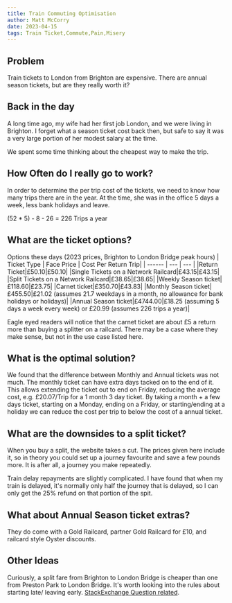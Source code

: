 ```yaml
---
title: Train Commuting Optimisation
author: Matt McCorry
date: 2023-04-15
tags: Train Ticket,Commute,Pain,Misery
---
```


## Problem

Train tickets to London from Brighton are expensive. There are annual season tickets, but are they really worth it?

## Back in the day

A long time ago, my wife had her first job London, and we were living in Brighton. I forget what a season ticket cost back then, but safe to say it was a very large portion of her modest salary at the time.

We spent some time thinking about the cheapest way to make the trip.

## How Often do I really go to work?

In order to determine the per trip cost of the tickets, we need to know how many trips there are in the year. At the time, she was in the office 5 days a week, less bank holidays and leave.

(52 \* 5) - 8 - 26 = 226 Trips a year

## What are the ticket options?

Options these days (2023 prices, Brighton to London Bridge peak hours)
| Ticket Type | Face Price | Cost Per Return Trip|
| ------ | --- | --- |
|Return Ticket|£50.10|£50.10|
|Single Tickets on a Network Railcard|£43.15|£43.15|
|Split Tickets on a Network Railcard|£38.65|£38.65|
|Weekly Season ticket|£118.60|£23.75|
|Carnet ticket|£350.70|£43.83|
|Monthly Season ticket|£455.50|£21.02 (assumes 21.7 weekdays in a month, no allowance for bank holidays or holidays)|
|Annual Season ticket|£4744.00|£18.25 (assuming 5 days a week every week) or £20.99 (assumes 226 trips a year)|

Eagle eyed readers will notice that the carnet ticket are about £5 a return more than buying a splitter on a railcard. There may be a case where they make sense, but not in the use case listed here.

## What is the optimal solution?

We found that the difference between Monthly and Annual tickets was not much. The monthly ticket can have extra days tacked on to the end of it. This allows extending the ticket out to end on Friday, reducing the average cost, e.g. £20.07/Trip for a 1 month 3 day ticket. By taking a month + a few days ticket, starting on a Monday, ending on a Friday, or starting/ending at a holiday we can reduce the cost per trip to below the cost of a annual ticket.

## What are the downsides to a split ticket?

When you buy a split, the website takes a cut. The prices given here include it, so in theory you could set up a journey favourite and save a few pounds more. It is after all, a journey you make repeatedly.

Train delay repayments are slightly complicated. I have found that when my train is delayed, it's normally only half the journey that is delayed, so I can only get the 25% refund on that portion of the spit.

## What about Annual Season ticket extras?

They do come with a Gold Railcard, partner Gold Railcard for £10, and railcard style Oyster discounts.

## Other Ideas

Curiously, a split fare from Brighton to London Bridge is cheaper than one from Preston Park to London Bridge. It's worth looking into the rules about starting late/ leaving early. [StackExchange Question related](https://travel.stackexchange.com/questions/103127/uk-train-can-i-board-at-a-different-station).
